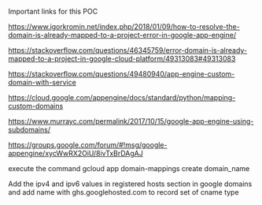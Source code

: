 Important links for this POC

https://www.igorkromin.net/index.php/2018/01/09/how-to-resolve-the-domain-is-already-mapped-to-a-project-error-in-google-app-engine/

https://stackoverflow.com/questions/46345759/error-domain-is-already-mapped-to-a-project-in-google-cloud-platform/49313083#49313083

https://stackoverflow.com/questions/49480940/app-engine-custom-domain-with-service

https://cloud.google.com/appengine/docs/standard/python/mapping-custom-domains

https://www.murrayc.com/permalink/2017/10/15/google-app-engine-using-subdomains/

https://groups.google.com/forum/#!msg/google-appengine/xycWwRX2OiU/8ivTxBrDAgAJ

execute the command 
gcloud app domain-mappings create domain_name

Add the ipv4 and ipv6 values in registered hosts section in google domains and add name with ghs.googlehosted.com to record set of cname type
